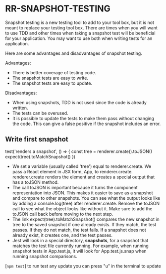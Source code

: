 # RR-SNAPSHOT-TESTING

Snapshot testing is a new testing tool to add to your tool box, but it is not meant to replace your testing tool box. There are times when you will want to use TDD and other times when taking a snapshot test will be beneficial for your application. You may want to use both when writing tests for an application.

Here are some advantages and disadvantages of snapshot testing.

Advantages:

- There is better coverage of testing code.
- The snapshot tests are easy to write.
- The snapshot tests are easy to update.

Disadvantages:

- When using snapshots, TDD is not used since the code is already written.
- The tests can be overused.
- It is possible to update the tests to make them pass without changing the code. This can give a false positive if the snapshot includes an error.

## Write first snapshot

test('renders a snapshot', () => {
    const tree = renderer.create(<App/>).toJSON()
    expect(tree).toMatchSnapshot()
  })

- We set a variable (usually called 'tree') equal to renderer.create. We pass a React element in JSX form, App, to renderer.create. renderer.create renders the element and creates a special output that has a toJSON method.
- The call toJSON is important because it turns the component representation into JSON. This makes it easier to save as a snapshot and compare to other snapshots. You can see what the output looks like by adding a console.log(tree) after renderer.create. Remove the toJSON call to see what the object looks like without it. Make sure to add the toJSON call back before moving to the next step.
- The link expect(tree).toMatchSnapshot() compares the new snapshot in tree to the saved snapshot if one already exists. If they match, the test passes. If they do not match, the test fails. If a snapshot does not already exist, it creates one, and the test passes.
- Jest will look in a special directory, __snapshots__, for a snapshot that matches the test file currently running. For example, when running snapshot tests in App.test.js, it will look for App.test.js.snap when running snapshot comparisons.

[`npm test`] to run test
any update you can press "u" in the terminal to update
